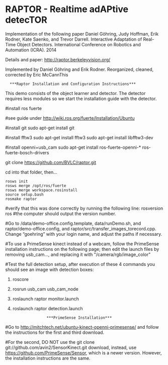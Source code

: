 RAPTOR - Realtime adAPtive detecTOR
======================================

Implementation of the following paper
Daniel Göhring, Judy Hoffman, Erik Rodner, Kate Saenko, and Trevor Darrell.
Interactive Adaptation of Real-Time Object Detectors. International Conference on Robotics and Automation (ICRA). 2014

Details and paper: http://raptor.berkeleyvision.org/

Implemented by Daniel Göhring and Erik Rodner. Reorganized, cleaned, corrected by Eric McCannThis 

      ***﻿Raptor Installation and Configuration Instructions***

This demo consists of the object learner and detector.
The detector requires less modules so we start the installation guide with the detector.

#install ros fuerte

#see guide under http://wiki.ros.org/fuerte/Installation/Ubuntu

#install git
sudo apt-get install git

#install fftw3
sudo apt-get install fftw3
sudo apt-get install libfftw3-dev

#install openni+usb_cam
sudo apt-get install ros-fuerte-openni-* ros-fuerte-bosch-drivers

git clone https://github.com/BVLC/raptor.git

cd into that folder, then...

```
rosws init
rosws merge /opt/ros/fuerte
rosws merge workspace.rosinstall
source setup.bash
rosmake raptor

```
#verify that this was done correctly by running the following line:
rosversion ros
#the computer should output the version number.

#Go to /data/demo-office.config.template, data/runDemo.sh, and raptor/demo-office.config, and raptor/src/transfer_images_torecord.cpp.  Change “goehring” with your login name, and adjust the paths if necessary.

#To use a PrimeSense kinect instead of a webcam, follow the PrimeSense installation instructions on the following page; then edit the launch files by removing usb_cam..., and replacing it with "/camera/rgb/image_color"

#Test the full detection setup, after execution of these 4 commands you should see an image with detection boxes:

1. roscore
2. rosrun usb_cam usb_cam_node 
3. roslaunch raptor monitor.launch 
4. roslaunch raptor detection.launch 







                      ***PrimeSense Installation***

#Go to http://mitchtech.net/ubuntu-kinect-openni-primesense/ and follow the instructions for the first and third download.

#For the second, DO NOT use the git clone git://github.com/avin2/SensorKinect.git download, instead, use https://github.com/PrimeSense/Sensor, which is a newer version.  However, the installation instructions are the same.
